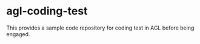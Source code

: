 # agl-coding-test
This provides a sample code repository for coding test in AGL before being engaged.
